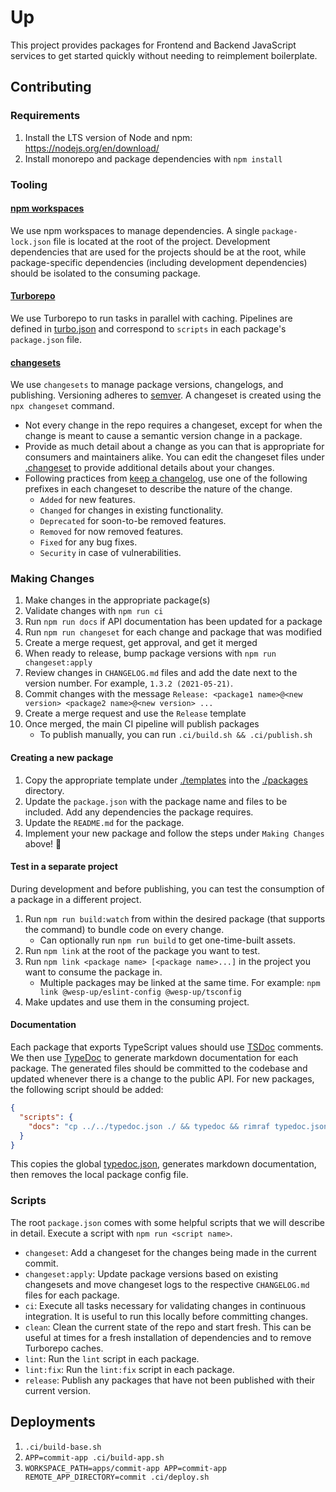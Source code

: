 # Up

This project provides packages for Frontend and Backend JavaScript services to get started quickly without needing to reimplement boilerplate.

## Contributing

### Requirements

1. Install the LTS version of Node and npm: https://nodejs.org/en/download/
2. Install monorepo and package dependencies with `npm install`

### Tooling

#### [npm workspaces](https://docs.npmjs.com/cli/v8/using-npm/workspaces)

We use npm workspaces to manage dependencies. A single `package-lock.json` file is located at the root of the project. Development dependencies that are used for the projects should be at the root, while package-specific dependencies (including development dependencies) should be isolated to the consuming package.

#### [Turborepo](https://turborepo.org/)

We use Turborepo to run tasks in parallel with caching. Pipelines are defined in [turbo.json](./turbo.json) and correspond to `scripts` in each package's `package.json` file.

#### [changesets](https://github.com/changesets/changesets)

We use `changesets` to manage package versions, changelogs, and publishing. Versioning adheres to [semver](https://semver.org/). A changeset is created using the `npx changeset` command.

- Not every change in the repo requires a changeset, except for when the change is meant to cause a semantic version change in a package.
- Provide as much detail about a change as you can that is appropriate for consumers and maintainers alike. You can edit the changeset files under [.changeset](.changeset) to provide additional details about your changes.
- Following practices from [keep a changelog](https://keepachangelog.com/en/1.0.0/), use one of the following prefixes in each changeset to describe the nature of the change.
  - `Added` for new features.
  - `Changed` for changes in existing functionality.
  - `Deprecated` for soon-to-be removed features.
  - `Removed` for now removed features.
  - `Fixed` for any bug fixes.
  - `Security` in case of vulnerabilities.

### Making Changes

1. Make changes in the appropriate package(s)
2. Validate changes with `npm run ci`
3. Run `npm run docs` if API documentation has been updated for a package
4. Run `npm run changeset` for each change and package that was modified
5. Create a merge request, get approval, and get it merged
6. When ready to release, bump package versions with `npm run changeset:apply`
7. Review changes in `CHANGELOG.md` files and add the date next to the version number. For example, `1.3.2 (2021-05-21)`.
8. Commit changes with the message `Release: <package1 name>@<new version> <package2 name>@<new version> ...`
9. Create a merge request and use the `Release` template
10. Once merged, the main CI pipeline will publish packages
    - To publish manually, you can run `.ci/build.sh && .ci/publish.sh`

#### Creating a new package

1. Copy the appropriate template under [./templates](./templates) into the [./packages](./packages) directory.
2. Update the `package.json` with the package name and files to be included. Add any dependencies the package requires.
3. Update the `README.md` for the package.
4. Implement your new package and follow the steps under `Making Changes` above! 🚀

#### Test in a separate project

During development and before publishing, you can test the consumption of a package in a different project.

1. Run `npm run build:watch` from within the desired package (that supports the command) to bundle code on every change.
    - Can optionally run `npm run build` to get one-time-built assets.
2. Run `npm link` at the root of the package you want to test.
3. Run `npm link <package name> [<package name>...]` in the project you want to consume the package in.
    - Multiple packages may be linked at the same time. For example: `npm link @wesp-up/eslint-config @wesp-up/tsconfig`
4. Make updates and use them in the consuming project.

#### Documentation

Each package that exports TypeScript values should use [TSDoc](https://tsdoc.org/) comments. We then use [TypeDoc](https://typedoc.org/) to generate markdown documentation for each package. The generated files should be committed to the codebase and updated whenever there is a change to the public API. For new packages, the following script should be added:

```json
{
  "scripts": {
    "docs": "cp ../../typedoc.json ./ && typedoc && rimraf typedoc.json"
  }
}
```

This copies the global [typedoc.json](./typedoc.json), generates markdown documentation, then removes the local package config file.

### Scripts

The root `package.json` comes with some helpful scripts that we will describe in detail. Execute a script with `npm run <script name>`.

- `changeset`: Add a changeset for the changes being made in the current commit.
- `changeset:apply`: Update package versions based on existing changesets and move changeset logs to the respective `CHANGELOG.md` files for each package.
- `ci`: Execute all tasks necessary for validating changes in continuous integration. It is useful to run this locally before committing changes.
- `clean`: Clean the current state of the repo and start fresh. This can be useful at times for a fresh installation of dependencies and to remove Turborepo caches.
- `lint`: Run the `lint` script in each package.
- `lint:fix`: Run the `lint:fix` script in each package.
- `release`: Publish any packages that have not been published with their current version.

## Deployments

1. `.ci/build-base.sh`
2. `APP=commit-app .ci/build-app.sh`
3. `WORKSPACE_PATH=apps/commit-app APP=commit-app REMOTE_APP_DIRECTORY=commit .ci/deploy.sh`